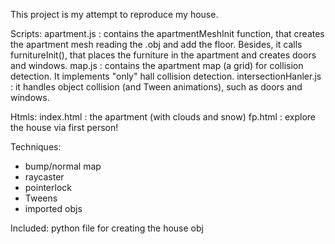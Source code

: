 This project is my attempt to reproduce my house.

Scripts:
apartment.js : contains the apartmentMeshInit function, that creates the apartment mesh reading the .obj and add the floor. Besides, it calls furnitureInit(), that places the furniture in the apartment and creates doors and windows.
map.js : contains the apartment map (a grid) for collision detection. It implements "only" hall collision detection.
intersectionHanler.js : it handles object collision (and Tween animations), such as doors and windows.

Htmls:
index.html : the apartment (with clouds and snow)
fp.html : explore the house via first person!

Techniques:
- bump/normal map
- raycaster
- pointerlock
- Tweens
- imported objs

Included:
python file for creating the house obj

